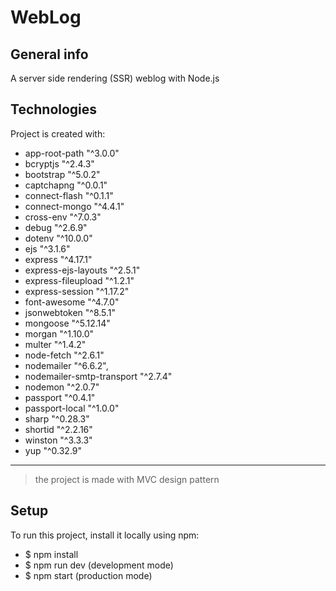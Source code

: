 # WebLog
## General info
A server side rendering (SSR) weblog with Node.js

## Technologies
 Project is created with:
 *   app-root-path   "^3.0.0"
 *   bcryptjs   "^2.4.3"
 *   bootstrap   "^5.0.2"
 *   captchapng   "^0.0.1"
 *   connect-flash   "^0.1.1"
 *   connect-mongo   "^4.4.1"
 *   cross-env   "^7.0.3"
 *   debug   "^2.6.9"
 *   dotenv   "^10.0.0"
 *   ejs   "^3.1.6"
 *   express   "^4.17.1"
 *   express-ejs-layouts   "^2.5.1"
 *   express-fileupload   "^1.2.1"
 *   express-session   "^1.17.2"
 *   font-awesome    "^4.7.0"
 *   jsonwebtoken   "^8.5.1"
 *   mongoose   "^5.12.14"
 *   morgan   "^1.10.0"
 *   multer   "^1.4.2"
 *   node-fetch   "^2.6.1"
 *   nodemailer   "^6.6.2",
 *   nodemailer-smtp-transport   "^2.7.4"
 *   nodemon   "^2.0.7"
 *   passport   "^0.4.1"
 *   passport-local   "^1.0.0"
 *   sharp   "^0.28.3"
 *   shortid   "^2.2.16"
 *   winston   "^3.3.3"
 *   yup   "^0.32.9"
***
> the project is made with MVC design pattern

## Setup
To run this project, install it locally using npm:
- $ npm install
- $ npm run dev (development mode)
- $ npm start (production mode)
